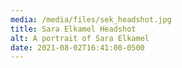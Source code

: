 ```yaml
---
media: /media/files/sek_headshot.jpg
title: Sara Elkamel Headshot
alt: A portrait of Sara Elkamel
date: 2021-08-02T16:41:00-0500
---
```

